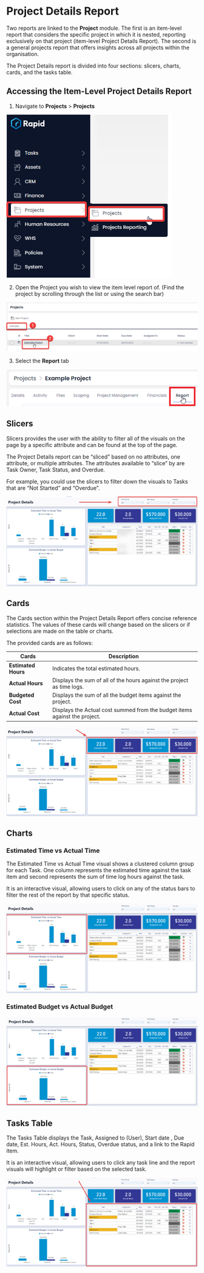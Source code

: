 # Project Details Report

Two reports are linked to the **Project** module. The first is an item-level report that considers the specific project in which it is nested, reporting exclusively on that project (item-level Project Details Report). The second is a general projects report that offers insights across all projects within the organisation.

The Project Details report is divided into four sections: slicers, charts, cards, and the tasks table.

## Accessing the Item-Level Project Details Report

1. Navigate to **Projects** &gt; **Projects**  

![Side bar navigate to projects](<Side bar navigate to projects.png>)

2. Open the Project you wish to view the item level report of. (Find the project by scrolling through the list or using the search bar)

![Open a Project](<Open a project.png>)

3. Select the **Report** tab  

![Navigate to the report tab](<Select the report tab.png>)

## Slicers

Slicers provides the user with the ability to filter all of the visuals on the page by a specific attribute and can be found at the top of the page.

The Project Details report can be “sliced” based on no attributes, one attribute, or multiple attributes. The attributes available to “slice” by are Task Owner, Task Status, and Overdue.

For example, you could use the slicers to filter down the visuals to Tasks that are “Not Started” and “Overdue”.

![Project details report with slicers highlighted](<Project details report slicers highlighted.png>)

## Cards

The Cards section within the Project Details Report offers concise reference statistics. The values of these cards will change based on the slicers or if selections are made on the table or charts.

The provided cards are as follows:

| Cards | Description |
| --- | --- |
| **Estimated Hours** | Indicates the total estimated hours. |
| **Actual Hours** | Displays the sum of all of the hours against the project as time logs. |
| **Budgeted Cost** | Displays the sum of all the budget items against the project. |
| **Actual Cost** | Displays the Actual cost summed from the budget items against the project. |

![Project details report with cards highlighted](<project details report cards highlighted.png>)

## Charts

### Estimated Time vs Actual Time

The Estimated Time vs Actual Time visual shows a clustered column group for each Task. One column represents the estimated time against the task item and second represents the sum of time log hours against the task.

It is an interactive visual, allowing users to click on any of the status bars to filter the rest of the report by that specific status.

![Project details report with time graph highlighted](<project details report time hihglighted.png>)

### Estimated Budget vs Actual Budget

![Project details report with budget highlighted](<Project details report budget highlighted.png>)

## Tasks Table

The Tasks Table displays the Task, Assigned to (User), Start date , Due date, Est. Hours, Act. Hours, Status, Overdue status, and a link to the Rapid item.

It is an interactive visual, allowing users to click any task line and the report visuals will highlight or filter based on the selected task.

![Project details report with table highlighted](<Project details table highlighted.png>)